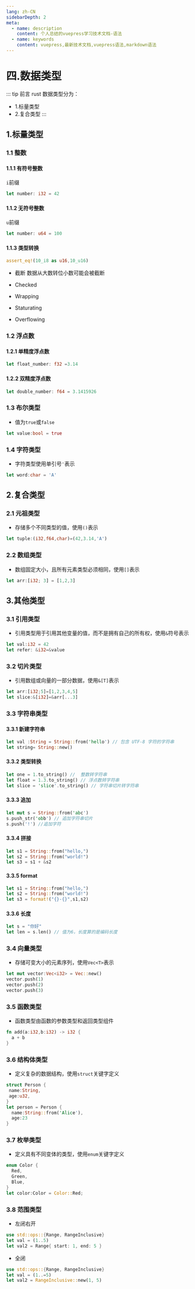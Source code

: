 ```yaml
---
lang: zh-CN
sidebarDepth: 2
meta:
  - name: description
    content: 个人总结的vuepress学习技术文档-语法
  - name: keywords
    content: vuepress,最新技术文档,vuepress语法,markdown语法
---
```


# 四.数据类型
::: tip 前言
rust 数据类型分为：
- 1.标量类型
- 2.复合类型
:::

## 1.标量类型
### 1.1 整数
#### 1.1.1 有符号整数
`i`前缀

```rust
let number: i32 = 42
```

#### 1.1.2 无符号整数
`u`前缀

```rust
let number: u64 = 100
```
#### 1.1.3 类型转换

```rust
assert_eq!(10_i8 as u16,10_u16)
```
- 截断
 数据从大数转位小数可能会被截断

- Checked
- Wrapping
- Staturating
- Overflowing
### 1.2 浮点数

#### 1.2.1 单精度浮点数

```rust
let float_number: f32 =3.14
```

#### 1.2.2 双精度浮点数

```rust
let double_number: f64 = 3.1415926
```

### 1.3 布尔类型

- 值为`true`或`false`

```rust
let value:bool = true
```

### 1.4 字符类型
- 字符类型使用单引号`'`表示

```rust
let word:char = 'A'
```
## 2.复合类型


### 2.1 元祖类型

- 存储多个不同类型的值，使用`()`表示

```rust
let tuple:(i32,f64,char)=(42,3.14,'A')
```
### 2.2 数组类型

- 数组固定大小，且所有元素类型必须相同，使用`[]`表示

```rust
let arr:[i32; 3] = [1,2,3]
```
## 3.其他类型
### 3.1 引用类型

- 引用类型用于引用其他变量的值，而不是拥有自己的所有权，使用`&`符号表示

```rust
let val:i32 = 42
let refer: &i32=&value
```

### 3.2 切片类型

- 引用数组或向量的一部分数据，使用`&[T]`表示

```rust
let arr:[i32;5]=[1,2,3,4,5]
let slice:&[i32]=&arr[...3]
```

### 3.3 字符串类型

#### 3.3.1 新建字符串

```rust
let val :String = String::from('hello') // 包含 UTF-8 字符的字符串
let string= String::new()
```

#### 3.3.2 类型转换

```rust
let one = 1.to_string() //  整数转字符串
let float = 1.3.to_string() // 浮点数转字符串
let slice = 'slice'.to_string() // 字符串切片转字符串
```

#### 3.3.3 追加

```rust
let mut s = String::from('abc')
s.push_str('obb') // 追加字符串切片
s.push('!') //追加字符
```

#### 3.3.4 拼接

```rust
let s1 = String::from("hello,")
let s2 = String::from("world!")
let s3 = s1 + &s2
```

#### 3.3.5 format

```rust
let s1 = String::from("hello,")
let s2 = String::from("world!")
let s3 = format!("{}-{}",s1,s2)
```

#### 3.3.6 长度

```rust
let s = "你好"
let len = s.len() // 值为6，长度算的是编码长度
```
### 3.4 向量类型

- 存储可变大小的元素序列，使用`Vec<T>`表示

```rust
let mut vector:Vec<i32> = Vec::new()
vector.push(1)
vector.push(2)
vector.push(3)
```

### 3.5 函数类型

- 函数类型由函数的参数类型和返回类型组件

```rust
fn add(a:i32,b:i32) -> i32 {
  a + b
}
```

### 3.6 结构体类型

- 定义复杂的数据结构，使用`struct`关键字定义

```rust
struct Person {
 name:String,
 age:u32,
}
let person = Person {
  name:String::from('Alice'),
  age:23
}
```

### 3.7 枚举类型

- 定义具有不同变体的类型，使用`enum`关键字定义

```rust
enum Color {
  Red,
  Green,
  Blue,
}
let color:Color = Color::Red;
```

### 3.8 范围类型

- 左闭右开

```rust
use std::ops::{Range, RangeInclusive}
let val = (1..5)
let val2 = Range{ start: 1, end: 5 }
```

- 全闭

```rust
use std::ops::{Range, RangeInclusive}
let val = (1..=5)
let val2 = RangeInclusive::new(1, 5)
```
